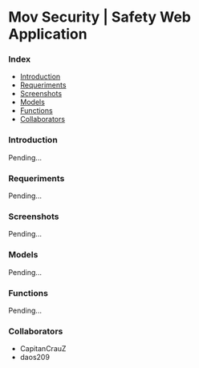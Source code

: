 # Mov Security | Safety Web Application

### Index

- [Introduction](#Introdution)
- [Requeriments](#Requeriments)
- [Screenshots](#Screenshots)
- [Models](#Models)
- [Functions](#Functions)
- [Collaborators](#collaborators)

### Introduction
Pending...

### Requeriments
Pending...

### Screenshots
Pending...

### Models
Pending...

### Functions
Pending...

### Collaborators

- CapitanCrauZ
- daos209